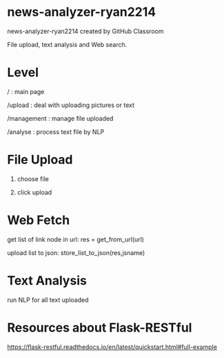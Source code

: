# news-analyzer-ryan2214
news-analyzer-ryan2214 created by GitHub Classroom

File upload, text analysis and Web search.

# Level

/ : main page

/upload : deal with uploading pictures or text

/management : manage file uploaded

/analyse : process text file by NLP

# File Upload

1. choose file

2. click upload

# Web Fetch

get list of link node in url:  res = get_from_url(url)

upload list to json:  store_list_to_json(res,jsname)

# Text Analysis

run NLP for all text uploaded

# Resources about Flask-RESTful

https://flask-restful.readthedocs.io/en/latest/quickstart.html#full-example
